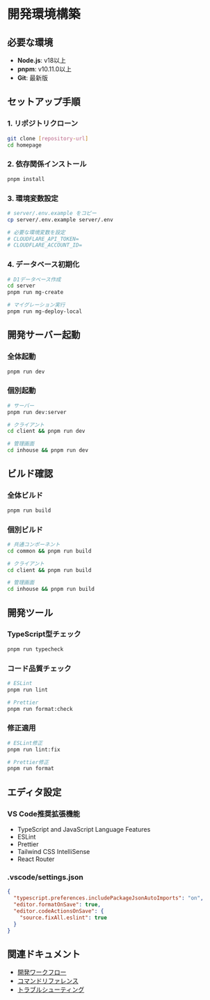 # 開発環境構築

## 必要な環境

- **Node.js**: v18以上
- **pnpm**: v10.11.0以上
- **Git**: 最新版

## セットアップ手順

### 1. リポジトリクローン
```bash
git clone [repository-url]
cd homepage
```

### 2. 依存関係インストール
```bash
pnpm install
```

### 3. 環境変数設定
```bash
# server/.env.example をコピー
cp server/.env.example server/.env

# 必要な環境変数を設定
# CLOUDFLARE_API_TOKEN=
# CLOUDFLARE_ACCOUNT_ID=
```

### 4. データベース初期化
```bash
# D1データベース作成
cd server
pnpm run mg-create

# マイグレーション実行
pnpm run mg-deploy-local
```

## 開発サーバー起動

### 全体起動
```bash
pnpm run dev
```

### 個別起動
```bash
# サーバー
pnpm run dev:server

# クライアント
cd client && pnpm run dev

# 管理画面
cd inhouse && pnpm run dev
```

## ビルド確認

### 全体ビルド
```bash
pnpm run build
```

### 個別ビルド
```bash
# 共通コンポーネント
cd common && pnpm run build

# クライアント
cd client && pnpm run build

# 管理画面
cd inhouse && pnpm run build
```

## 開発ツール

### TypeScript型チェック
```bash
pnpm run typecheck
```

### コード品質チェック
```bash
# ESLint
pnpm run lint

# Prettier
pnpm run format:check
```

### 修正適用
```bash
# ESLint修正
pnpm run lint:fix

# Prettier修正
pnpm run format
```

## エディタ設定

### VS Code推奨拡張機能
- TypeScript and JavaScript Language Features
- ESLint
- Prettier
- Tailwind CSS IntelliSense
- React Router

### .vscode/settings.json
```json
{
  "typescript.preferences.includePackageJsonAutoImports": "on",
  "editor.formatOnSave": true,
  "editor.codeActionsOnSave": {
    "source.fixAll.eslint": true
  }
}
```

## 関連ドキュメント

- [開発ワークフロー](./workflow.md)
- [コマンドリファレンス](./commands.md)
- [トラブルシューティング](./troubleshooting.md)
